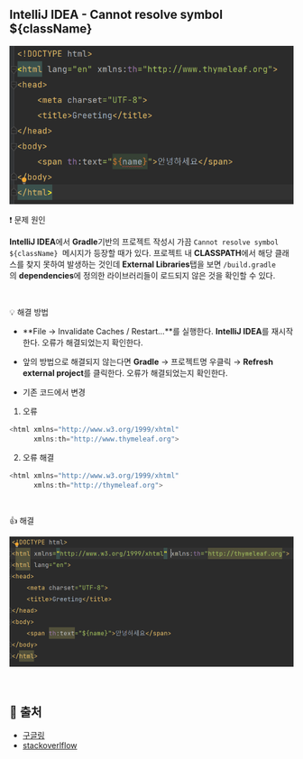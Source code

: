 
## IntelliJ IDEA - Cannot resolve symbol ${className}

![1.png](/assets/images/posts/2022-11-28/1.png)

❗ 문제 원인

**IntelliJ IDEA**에서 **Gradle**기반의 프로젝트 작성시 가끔 `Cannot resolve symbol ${className}`
 메시지가 등장할 때가 있다. 프로젝트 내 **CLASSPATH**에서 해당 클래스를 찾지 못하여 발생하는 것인데 **External Libraries**탭을 보면 `/build.gradle`의 **dependencies**에 정의한 라이브러리들이 로드되지 않은 것을 확인할 수 있다.

<br/>

💡 해결 방법

- **File → Invalidate Caches / Restart…**를 실행한다. **IntelliJ IDEA**를 재시작한다. 오류가 해결되었는지 확인한다.
- 앞의 방법으로 해결되지 않는다면 **Gradle** → 프로젝트명 우클릭 → **Refresh external project**를 클릭한다. 오류가 해결되었는지 확인한다.

- 기존 코드에서 변경

1) 오류

```java
<html xmlns="http://www.w3.org/1999/xhtml"
      xmlns:th="http://www.thymeleaf.org">
```

2) 오류 해결

```java
<html xmlns="http://www.w3.org/1999/xhtml"
      xmlns:th="http://thymeleaf.org">
```

<br/>

👍 해결

![2.png](/assets/images/posts/2022-11-28/2.png)

<br/>

## 📑 출처
 - [구글링](https://velog.io/@leyuri/IntelliJ-IDEA-Cannot-resolve-symbol-className)
 - [stackoverlflow](https://stackoverflow.com/questions/38710585/spring-boot-thymeleaf-in-intellij-cannot-resolve-vars/44804086)
